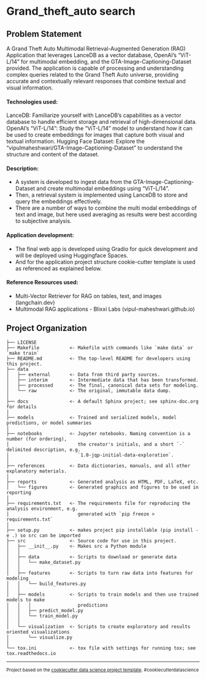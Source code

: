 Grand_theft_auto search
==============================

## Problem Statement
A Grand Theft Auto Multimodal Retrieval-Augmented Generation (RAG) Application that leverages LanceDB as a vector database, OpenAI’s “ViT-L/14” for multimodal embedding, and the GTA-Image-Captioning-Dataset provided. The application is capable of processing and understanding complex queries related to the Grand Theft Auto universe, providing accurate and contextually relevant responses that combine textual and visual information. 

#### Technologies used:
LanceDB: Familiarize yourself with LanceDB’s capabilities as a vector database to handle efficient storage and retrieval of high-dimensional data. 
OpenAI’s “ViT-L/14”: Study the “ViT-L/14” model to understand how it can be used to create embeddings for images that capture both visual and textual information. 
Hugging Face Dataset: Explore the “vipulmaheshwari/GTA-Image-Captioning-Dataset” to understand the structure and content of the dataset. 

#### Description:
- A system is developed to ingest data from the GTA-Image-Captioning-Dataset and create multimodal embeddings using “ViT-L/14”. 
- Then, a retrieval system is implemented using LanceDB to store and query the embeddings effectively. 
- There are a number of ways to combine the multi modal embeddings of text and image, but here used averaging as results were best according to subjective analysis.

#### Application development:
- The final web app is developed using Gradio for quick development and will be deployed using Huggingface Spaces.
- And for the application project structure cookie-cutter template is used as referenced as explained below.

#### Reference Resources used:
- Multi-Vector Retriever for RAG on tables, text, and images (langchain.dev)
- Multimodal RAG applications - Blixxi Labs (vipul-maheshwari.github.io)

Project Organization
------------

    ├── LICENSE
    ├── Makefile           <- Makefile with commands like `make data` or `make train`
    ├── README.md          <- The top-level README for developers using this project.
    ├── data
    │   ├── external       <- Data from third party sources.
    │   ├── interim        <- Intermediate data that has been transformed.
    │   ├── processed      <- The final, canonical data sets for modeling.
    │   └── raw            <- The original, immutable data dump.
    │
    ├── docs               <- A default Sphinx project; see sphinx-doc.org for details
    │
    ├── models             <- Trained and serialized models, model predictions, or model summaries
    │
    ├── notebooks          <- Jupyter notebooks. Naming convention is a number (for ordering),
    │                         the creator's initials, and a short `-` delimited description, e.g.
    │                         `1.0-jqp-initial-data-exploration`.
    │
    ├── references         <- Data dictionaries, manuals, and all other explanatory materials.
    │
    ├── reports            <- Generated analysis as HTML, PDF, LaTeX, etc.
    │   └── figures        <- Generated graphics and figures to be used in reporting
    │
    ├── requirements.txt   <- The requirements file for reproducing the analysis environment, e.g.
    │                         generated with `pip freeze > requirements.txt`
    │
    ├── setup.py           <- makes project pip installable (pip install -e .) so src can be imported
    ├── src                <- Source code for use in this project.
    │   ├── __init__.py    <- Makes src a Python module
    │   │
    │   ├── data           <- Scripts to download or generate data
    │   │   └── make_dataset.py
    │   │
    │   ├── features       <- Scripts to turn raw data into features for modeling
    │   │   └── build_features.py
    │   │
    │   ├── models         <- Scripts to train models and then use trained models to make
    │   │   │                 predictions
    │   │   ├── predict_model.py
    │   │   └── train_model.py
    │   │
    │   └── visualization  <- Scripts to create exploratory and results oriented visualizations
    │       └── visualize.py
    │
    └── tox.ini            <- tox file with settings for running tox; see tox.readthedocs.io


--------

<p><small>Project based on the <a target="_blank" href="https://drivendata.github.io/cookiecutter-data-science/">cookiecutter data science project template</a>. #cookiecutterdatascience</small></p>
